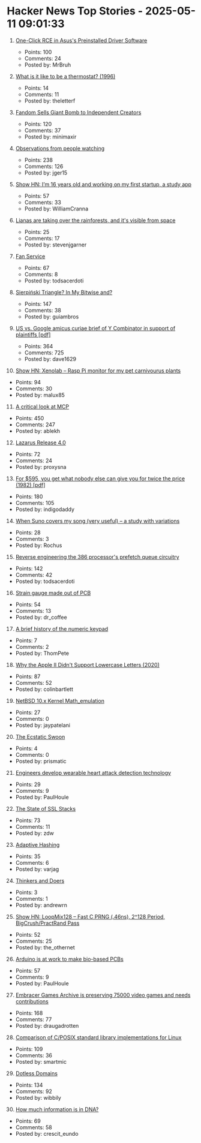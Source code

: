 # Hacker News Top Stories - 2025-05-11 09:01:33

1. [One-Click RCE in Asus's Preinstalled Driver Software](https://mrbruh.com/asusdriverhub/)
   - Points: 100
   - Comments: 24
   - Posted by: MrBruh

2. [What is it like to be a thermostat? (1996)](https://www.organism.earth/library/document/what-is-it-like-to-be-a-thermostat)
   - Points: 14
   - Comments: 11
   - Posted by: theletterf

3. [Fandom Sells Giant Bomb to Independent Creators](https://about.fandom.com/news/fandom-sells-giant-bomb-to-independent-creators)
   - Points: 120
   - Comments: 37
   - Posted by: minimaxir

4. [Observations from people watching](https://skincontact.substack.com/p/21-observations-from-people-watching)
   - Points: 238
   - Comments: 126
   - Posted by: jger15

5. [Show HN: I’m 16 years old and working on my first startup, a study app](https://www.notiv.app/)
   - Points: 57
   - Comments: 33
   - Posted by: WilliamCranna

6. [Lianas are taking over the rainforests, and it's visible from space](https://phys.org/news/2025-05-lianas-rainforests-visible-space.html)
   - Points: 25
   - Comments: 17
   - Posted by: stevenjgarner

7. [Fan Service](https://flak.tedunangst.com/post/fan-service)
   - Points: 67
   - Comments: 8
   - Posted by: todsacerdoti

8. [Sierpiński Triangle? In My Bitwise and?](https://lcamtuf.substack.com/p/sierpinski-triangle-in-my-bitwise)
   - Points: 147
   - Comments: 38
   - Posted by: guiambros

9. [US vs. Google amicus curiae brief of Y Combinator in support of plaintiffs [pdf]](https://storage.courtlistener.com/recap/gov.uscourts.dcd.223205/gov.uscourts.dcd.223205.1300.1.pdf)
   - Points: 364
   - Comments: 725
   - Posted by: dave1629

10. [Show HN: Xenolab – Rasp Pi monitor for my pet carnivourus plants](https://github.com/blackrabbit17/xenolab)
   - Points: 94
   - Comments: 30
   - Posted by: malux85

11. [A critical look at MCP](https://raz.sh/blog/2025-05-02_a_critical_look_at_mcp)
   - Points: 450
   - Comments: 247
   - Posted by: ablekh

12. [Lazarus Release 4.0](https://forum.lazarus.freepascal.org/index.php?topic=71050.0)
   - Points: 72
   - Comments: 24
   - Posted by: proxysna

13. [For $595, you get what nobody else can give you for twice the price (1982) [pdf]](https://s3data.computerhistory.org/brochures/commodore.commodore64.1982.102646264.pdf)
   - Points: 180
   - Comments: 105
   - Posted by: indigodaddy

14. [When Suno covers my song (very useful) – a study with variations](http://rochus-keller.ch/?p=1350)
   - Points: 28
   - Comments: 3
   - Posted by: Rochus

15. [Reverse engineering the 386 processor's prefetch queue circuitry](http://www.righto.com/2025/05/386-prefetch-circuitry-reverse-engineered.html)
   - Points: 142
   - Comments: 42
   - Posted by: todsacerdoti

16. [Strain gauge made out of PCB](https://github.com/vapetrov/PCB_strain_gauge)
   - Points: 54
   - Comments: 13
   - Posted by: dr_coffee

17. [A brief history of the numeric keypad](https://www.doc.cc/articles/a-brief-history-of-the-numeric-keypad)
   - Points: 7
   - Comments: 2
   - Posted by: ThomPete

18. [Why the Apple II Didn't Support Lowercase Letters (2020)](https://www.vintagecomputing.com/index.php/archives/2833/why-the-apple-ii-didnt-support-lowercase-letters)
   - Points: 87
   - Comments: 52
   - Posted by: colinbartlett

19. [NetBSD 10.x Kernel Math_emulation](https://mezzantrop.wordpress.com/2025/02/04/netbsd-10-x-kernel-math_emulation/)
   - Points: 27
   - Comments: 0
   - Posted by: jaypatelani

20. [The Ecstatic Swoon](https://aeon.co/essays/what-stendhal-says-about-the-purpose-and-promise-of-art)
   - Points: 4
   - Comments: 0
   - Posted by: prismatic

21. [Engineers develop wearable heart attack detection technology](https://medicalxpress.com/news/2025-04-wearable-heart-technology.html)
   - Points: 29
   - Comments: 9
   - Posted by: PaulHoule

22. [The State of SSL Stacks](https://www.haproxy.com/blog/state-of-ssl-stacks)
   - Points: 73
   - Comments: 11
   - Posted by: zdw

23. [Adaptive Hashing](https://quotenil.com/adaptive-hashing.html)
   - Points: 35
   - Comments: 6
   - Posted by: varjag

24. [Thinkers and Doers](https://www.strangeloopcanon.com/p/on-thinkers-and-doers)
   - Points: 3
   - Comments: 1
   - Posted by: andrewrn

25. [Show HN: LoopMix128 – Fast C PRNG (.46ns), 2^128 Period, BigCrush/PractRand Pass](https://github.com/danielcota/LoopMix128)
   - Points: 52
   - Comments: 25
   - Posted by: the_othernet

26. [Arduino is at work to make bio-based PCBs](https://blog.arduino.cc/2025/04/22/arduino-is-at-work-to-make-bio-based-pcbs/)
   - Points: 57
   - Comments: 9
   - Posted by: PaulHoule

27. [Embracer Games Archive is preserving 75000 video games and needs contributions](https://embracergamesarchive.com/)
   - Points: 168
   - Comments: 77
   - Posted by: draugadrotten

28. [Comparison of C/POSIX standard library implementations for Linux](https://www.etalabs.net/compare_libcs.html)
   - Points: 109
   - Comments: 36
   - Posted by: smartmic

29. [Dotless Domains](https://lab.avl.la/dotless/)
   - Points: 134
   - Comments: 92
   - Posted by: wibbily

30. [How much information is in DNA?](https://dynomight.substack.com/p/dna)
   - Points: 69
   - Comments: 58
   - Posted by: crescit_eundo

